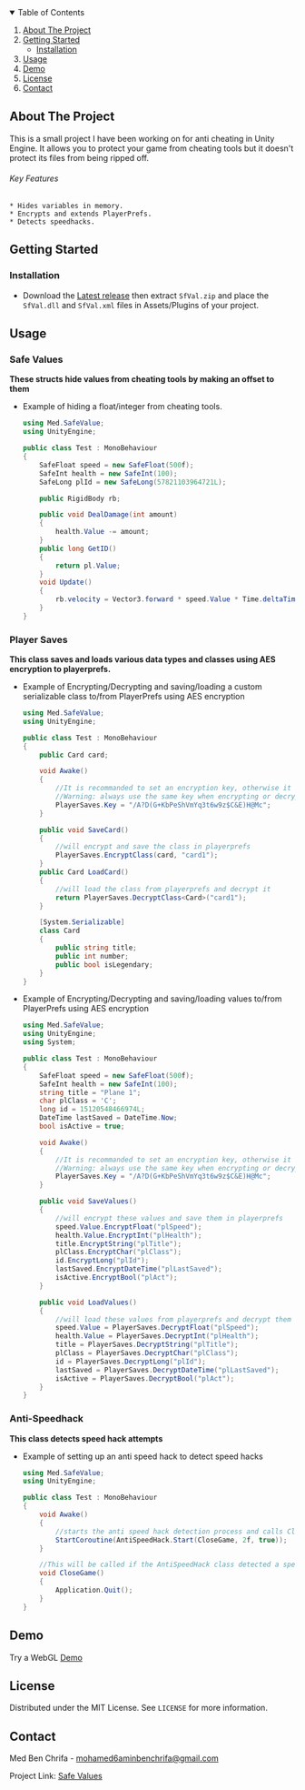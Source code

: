 <!-- TABLE OF CONTENTS -->
<details open="open">
  <summary>Table of Contents</summary>
  <ol>
    <li>
      <a href="#about-the-project">About The Project</a>
    </li>
    <li>
      <a href="#getting-started">Getting Started</a>
      <ul>
        <li><a href="#installation">Installation</a></li>
      </ul>
    </li>
    <li><a href="#usage">Usage</a></li>
    <li><a href="#demo">Demo</a></li>
    <li><a href="#license">License</a></li>
    <li><a href="#contact">Contact</a></li>
  </ol>
</details>



<!-- ABOUT THE PROJECT -->
## About The Project

This is a small project I have been working on for anti cheating in Unity Engine.
It allows you to protect your game from cheating tools but it doesn't protect its files from being ripped off.

###### Key Features
    * Hides variables in memory.
    * Encrypts and extends PlayerPrefs.
    * Detects speedhacks.


<!-- GETTING STARTED -->
## Getting Started

### Installation

* Download the [Latest release](https://github.com/med9999/SafeValues/releases/tag/1.0.1.0) then extract `SfVal.zip` and place the `SfVal.dll` and `SfVal.xml` files in Assets/Plugins of your project.


<!-- USAGE EXAMPLES -->
## Usage

### Safe Values

**These structs hide values from cheating tools by making an offset to them**

  * Example of hiding a float/integer from cheating tools.
   
    ```csharp
    using Med.SafeValue;
    using UnityEngine;

    public class Test : MonoBehaviour
    {
        SafeFloat speed = new SafeFloat(500f);
        SafeInt health = new SafeInt(100);
        SafeLong plId = new SafeLong(57821103964721L);

        public RigidBody rb;

        public void DealDamage(int amount)
        {
            health.Value -= amount;
        }
        public long GetID()
        {
            return pl.Value;
        }
        void Update()
        {
            rb.velocity = Vector3.forward * speed.Value * Time.deltaTime;
        }
    }
    ```
    
### Player Saves

**This class saves and loads various data types and classes using AES encryption to playerprefs.**
    
  * Example of Encrypting/Decrypting and saving/loading a custom serializable class to/from PlayerPrefs using AES encryption
  
    ```csharp
    using Med.SafeValue;
    using UnityEngine;

    public class Test : MonoBehaviour
    {
        public Card card;

        void Awake()
        {
            //It is recommanded to set an encryption key, otherwise it is going to use a default key
            //Warning: always use the same key when encrypting or decrypting
            PlayerSaves.Key = "/A?D(G+KbPeShVmYq3t6w9z$C&E)H@Mc";
        }

        public void SaveCard()
        {
            //will encrypt and save the class in playerprefs
            PlayerSaves.EncryptClass(card, "card1");
        }
        public Card LoadCard()
        {
            //will load the class from playerprefs and decrypt it
            return PlayerSaves.DecryptClass<Card>("card1");
        }

        [System.Serializable]
        class Card
        {
            public string title;
            public int number;
            public bool isLegendary;
        }
    }
    ```
  * Example of Encrypting/Decrypting and saving/loading values to/from PlayerPrefs using AES encryption
  
    ```csharp
    using Med.SafeValue;
    using UnityEngine;
    using System;

    public class Test : MonoBehaviour
    {
        SafeFloat speed = new SafeFloat(500f);
        SafeInt health = new SafeInt(100);
        string title = "Plane 1";
        char plClass = 'C';
        long id = 15120548466974L;
        DateTime lastSaved = DateTime.Now;
        bool isActive = true;

        void Awake()
        {
            //It is recommanded to set an encryption key, otherwise it is going to use a default key
            //Warning: always use the same key when encrypting or decrypting
            PlayerSaves.Key = "/A?D(G+KbPeShVmYq3t6w9z$C&E)H@Mc";
        }

        public void SaveValues()
        {
            //will encrypt these values and save them in playerprefs
            speed.Value.EncryptFloat("plSpeed");
            health.Value.EncryptInt("plHealth");
            title.EncryptString("plTitle");
            plClass.EncryptChar("plClass");
            id.EncryptLong("plId");
            lastSaved.EncryptDateTime("plLastSaved");
            isActive.EncryptBool("plAct");
        }

        public void LoadValues()
        {
            //will load these values from playerprefs and decrypt them
            speed.Value = PlayerSaves.DecryptFloat("plSpeed");
            health.Value = PlayerSaves.DecryptInt("plHealth");
            title = PlayerSaves.DecryptString("plTitle");
            plClass = PlayerSaves.DecryptChar("plClass");
            id = PlayerSaves.DecryptLong("plId");
            lastSaved = PlayerSaves.DecryptDateTime("plLastSaved");
            isActive = PlayerSaves.DecryptBool("plAct");
        }
    }
    ```
### Anti-Speedhack

**This class detects speed hack attempts**

  * Example of setting up an anti speed hack to detect speed hacks
  
    ```csharp
    using Med.SafeValue;
    using UnityEngine;

    public class Test : MonoBehaviour
    {
        void Awake()
        {
            //starts the anti speed hack detection process and calls CloseGame() when a speed hack is detected
            StartCoroutine(AntiSpeedHack.Start(CloseGame, 2f, true));
        }

        //This will be called if the AntiSpeedHack class detected a speed hack
        void CloseGame()
        {
            Application.Quit();
        }
    }
    ```
    
<!-- DEMO -->
## Demo

Try a WebGL [Demo](https://med9999.github.io/SafeValues/index.html)

<!-- LICENSE -->
## License

Distributed under the MIT License. See `LICENSE` for more information.

<!-- CONTACT -->
## Contact

Med Ben Chrifa - mohamed6aminbenchrifa@gmail.com

Project Link: [Safe Values](https://github.com/med9999/SafeValues)



